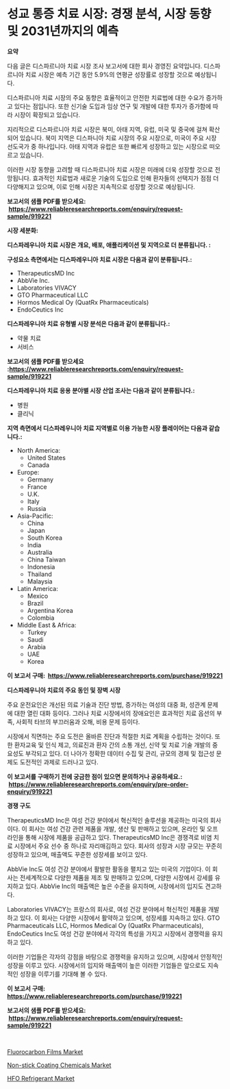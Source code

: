 <p><h1>성교 통증 치료 시장: 경쟁 분석, 시장 동향 및 2031년까지의 예측</h1></p><p><strong>요약</strong></p>
<p><p>다음 글은 디스파르니아 치료 시장 조사 보고서에 대한 회사 경영진 요약입니다. 디스파르니아 치료 시장은 예측 기간 동안 5.9%의 연평균 성장률로 성장할 것으로 예상됩니다. </p><p>디스파르니아 치료 시장의 주요 동향은 효율적이고 안전한 치료법에 대한 수요가 증가하고 있다는 점입니다. 또한 신기술 도입과 임상 연구 및 개발에 대한 투자가 증가함에 따라 시장이 확장되고 있습니다.</p><p>지리적으로 디스파르니아 치료 시장은 북미, 아태 지역, 유럽, 미국 및 중국에 걸쳐 확산되어 있습니다. 북미 지역은 디스파니아 치료 시장의 주요 시장으로, 미국이 주요 시장 선도국가 중 하나입니다. 아태 지역과 유럽은 또한 빠르게 성장하고 있는 시장으로 떠오르고 있습니다.</p><p>이러한 시장 동향을 고려할 때 디스파르니아 치료 시장은 미래에 더욱 성장할 것으로 전망됩니다. 효과적인 치료법과 새로운 기술의 도입으로 인해 환자들의 선택지가 점점 더 다양해지고 있으며, 이로 인해 시장은 지속적으로 성장할 것으로 예상됩니다.</p></p>
<p><strong>보고서의 샘플 PDF를 받으세요: &nbsp;<a href="https://www.reliableresearchreports.com/enquiry/request-sample/919221">https://www.reliableresearchreports.com/enquiry/request-sample/919221</a></strong></p>
<p><strong>시장 세분화:</strong></p>
<p><strong> 디스파레우니아 치료 시장은 개요, 배포, 애플리케이션 및 지역으로 더 분류됩니다. :</strong></p>
<p><strong>구성요소 측면에서는 디스파레우니아 치료 시장은 다음과 같이 분류됩니다.:</strong></p>
<p><ul><li>TherapeuticsMD Inc</li><li>AbbVie Inc.</li><li>Laboratories VIVACY</li><li>GTO Pharmaceutical LLC</li><li>Hormos Medical Oy (QuatRx Pharmaceuticals)</li><li>EndoCeutics Inc</li></ul></p>
<p><strong> 디스파레우니아 치료 유형별 시장 분석은 다음과 같이 분류됩니다.:</strong></p>
<p><ul><li>약물 치료</li><li>서비스</li></ul></p>
<p><strong>보고서의 샘플 PDF를 받으세요 :<a href="https://www.reliableresearchreports.com/enquiry/request-sample/919221">https://www.reliableresearchreports.com/enquiry/request-sample/919221</a></strong></p>
<p><strong> 디스파레우니아 치료 응용 분야별 시장 산업 조사는 다음과 같이 분류됩니다.:</strong></p>
<p><ul><li>병원</li><li>클리닉</li></ul></p>
<p><strong>지역 측면에서 디스파레우니아 치료 지역별로 이용 가능한 시장 플레이어는 다음과 같습니다.:</strong></p>
<p><ul>
    <li>
        North America:
        <ul>
            <li>United States</li>
            <li>Canada</li>
        </ul>
    </li>
    <li>
        Europe:
        <ul>
            <li>Germany</li>
            <li>France</li>
            <li>U.K.</li>
            <li>Italy</li>
            <li>Russia</li>
        </ul>
    </li>
    <li>
        Asia-Pacific:
        <ul>
            <li>China</li>
            <li>Japan</li>
            <li>South Korea</li>
            <li>India</li>
            <li>Australia</li>
            <li>China Taiwan</li>
            <li>Indonesia</li>
            <li>Thailand</li>
            <li>Malaysia</li>
        </ul>
    </li>
    <li>
        Latin America:
        <ul>
            <li>Mexico</li>
            <li>Brazil</li>
            <li>Argentina Korea</li>
            <li>Colombia</li>
        </ul>
    </li>
    <li>
        Middle East & Africa:
        <ul>
            <li>Turkey</li>
            <li>Saudi</li>
            <li>Arabia</li>
            <li>UAE</li>
            <li>Korea</li>
        </ul>
    </li>
    </ul></p>
<p><strong>이 보고서 구매: &nbsp;<a href="https://www.reliableresearchreports.com/purchase/919221">https://www.reliableresearchreports.com/purchase/919221</a></strong></p>
<p><strong>디스파레우니아 치료의 주요 동인 및 장벽 시장</strong></p>
<p><p>주요 운전요인은 개선된 의료 기술과 진단 방법, 증가하는 여성의 대중 화, 성관계 문제에 대한 열린 대화 등이다. 그러나 치료 시장에서의 장애요인은 효과적인 치료 옵션의 부족, 사회적 타브의 부끄러움과 오해, 비용 문제 등이다.</p><p>시장에서 직면하는 주요 도전은 올바른 진단과 적절한 치료 계획을 수립하는 것이다. 또한 환자교육 및 인식 제고, 의료진과 환자 간의 소통 개선, 신약 및 치료 기술 개발의 중요성도 부각되고 있다. 더 나아가 정확한 데이터 수집 및 관리, 규모의 경제 및 접근성 문제도 도전적인 과제로 드러나고 있다.</p></p>
<p><strong>이 보고서를 구매하기 전에 궁금한 점이 있으면 문의하거나 공유하세요.: &nbsp;<a href="https://www.reliableresearchreports.com/enquiry/pre-order-enquiry/919221">https://www.reliableresearchreports.com/enquiry/pre-order-enquiry/919221</a></strong></p>
<p><strong>경쟁 구도</strong></p>
<p><p>TherapeuticsMD Inc은 여성 건강 분야에서 혁신적인 솔루션을 제공하는 미국의 회사이다. 이 회사는 여성 건강 관련 제품을 개발, 생산 및 판매하고 있으며, 온라인 및 오프라인을 통해 시장에 제품을 공급하고 있다. TherapeuticsMD Inc은 경쟁격로 비염 치료 시장에서 주요 선수 중 하나로 자리매김하고 있다. 회사의 성장과 시장 규모는 꾸준히 성장하고 있으며, 매출액도 꾸준한 성장세를 보이고 있다.</p><p>AbbVie Inc도 여성 건강 분야에서 활발한 활동을 펼치고 있는 미국의 기업이다. 이 회사는 전세계적으로 다양한 제품을 제조 및 판매하고 있으며, 다양한 시장에서 강세를 유지하고 있다. AbbVie Inc의 매출액은 높은 수준을 유지하며, 시장에서의 입지도 견고하다.</p><p>Laboratories VIVACY는 프랑스의 회사로, 여성 건강 분야에서 혁신적인 제품을 개발하고 있다. 이 회사는 다양한 시장에서 활약하고 있으며, 성장세를 지속하고 있다. GTO Pharmaceuticals LLC, Hormos Medical Oy (QuatRx Pharmaceuticals), EndoCeutics Inc도 여성 건강 분야에서 각각의 특성을 가지고 시장에서 경쟁력을 유지하고 있다.</p><p>이러한 기업들은 각자의 강점을 바탕으로 경쟁력을 유지하고 있으며, 시장에서 안정적인 성장을 이루고 있다. 시장에서의 입지와 매출액이 높은 이러한 기업들은 앞으로도 지속적인 성장을 이루기를 기대해 볼 수 있다.</p></p>
<p><strong>이 보고서 구매: &nbsp; <a href="https://www.reliableresearchreports.com/purchase/919221">https://www.reliableresearchreports.com/purchase/919221</a></strong></p>
<p><strong>보고서의 샘플 PDF를 받으세요: &nbsp;<a href="https://www.reliableresearchreports.com/enquiry/request-sample/919221">https://www.reliableresearchreports.com/enquiry/request-sample/919221</a></strong><strong></strong></p>
<p>&nbsp;</p>
<p><p><a href="https://github.com/moyahfrancoestellec51j635wcx/Market-Research-Report-List-1/blob/main/fluorocarbon-films-market.md">Fluorocarbon Films Market</a></p><p><a href="https://github.com/mharielmesa/Market-Research-Report-List-2/blob/main/non-stick-coating-chemicals-market.md">Non-stick Coating Chemicals Market</a></p><p><a href="https://github.com/suaretopek9/Market-Research-Report-List-1/blob/main/hfo-refrigerant-market.md">HFO Refrigerant Market</a></p></p>